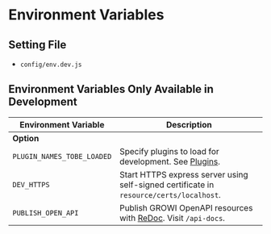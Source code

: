 # Environment Variables

## Setting File

* `config/env.dev.js`

## Environment Variables Only Available in Development

|Environment Variable|Description|
|---|---|
| **Option** ||
|`PLUGIN_NAMES_TOBE_LOADED`|Specify plugins to load for development. See [Plugins](/en/dev/plugin/architecture.html).|
|`DEV_HTTPS`|Start HTTPS express server using self-signed certificate in `resource/certs/localhost`.|
|`PUBLISH_OPEN_API`| Publish GROWI OpenAPI resources with [ReDoc](https://github.com/Redocly/redoc). Visit `/api-docs`.|